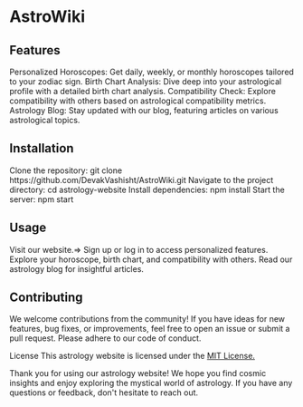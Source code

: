 # AstroWiki

<h2>Features</h2>
Personalized Horoscopes: Get daily, weekly, or monthly horoscopes tailored to your zodiac sign.
Birth Chart Analysis: Dive deep into your astrological profile with a detailed birth chart analysis.
Compatibility Check: Explore compatibility with others based on astrological compatibility metrics.
Astrology Blog: Stay updated with our blog, featuring articles on various astrological topics.
<h2>Installation</h2>
Clone the repository: git clone https://github.com/DevakVashisht/AstroWiki.git
Navigate to the project directory: cd astrology-website
Install dependencies: npm install
Start the server: npm start
<h2>Usage</h2>
Visit our website.=>
Sign up or log in to access personalized features.
Explore your horoscope, birth chart, and compatibility with others.
Read our astrology blog for insightful articles.
<h2>Contributing</h2>
We welcome contributions from the community! If you have ideas for new features, bug fixes, or improvements, feel free to open an issue or submit a pull request. Please adhere to our code of conduct.

License
This astrology website is licensed under the <a href="#">MIT License.</a>

Thank you for using our astrology website! We hope you find cosmic insights and enjoy exploring the mystical world of astrology. If you have any questions or feedback, don't hesitate to reach out.
